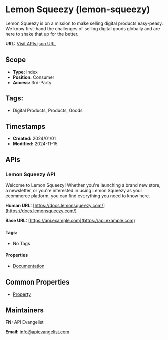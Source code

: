 # Lemon Squeezy (lemon-squeezy)

Lemon Squeezy is on a mission to make selling digital products easy-peasy. We
know first-hand the challenges of selling digital goods globally and are here
to shake that up for the better.

**URL:** [Visit APIs.json URL](https://raw.githubusercontent.com/apis-json/artisanal/main/apis/template.yml)

## Scope

- **Type:** Index 
- **Position:** Consumer 
- **Access:** 3rd-Party 

## Tags:

 - Digital Products, Products, Goods

## Timestamps

- **Created:** 2024/01/01 
- **Modified:** 2024-11-15 

## APIs

### Lemon Squeezy API

Welcome to Lemon Squeezy! Whether you're launching a brand new store, a
newsletter, or you're interested in using Lemon Squeezy as your ecommerce
platform, you can find everything you need to know here.

**Human URL:** [https://docs.lemonsqueezy.com/](https://docs.lemonsqueezy.com/)

**Base URL:** [https://api.example.com](https://api.example.com)


#### Tags:

 - No Tags

#### Properties

- [Documentation](https://docs.lemonsqueezy.com/)

## Common Properties

- [Property](https://example.com)

## Maintainers

**FN:** API Evangelist

**Email:** info@apievangelist.com

